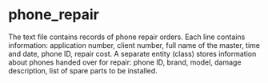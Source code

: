 # phone_repair
The text file contains records of phone repair orders. Each line contains information: application number, client number, full name of the master, time and date, phone ID, repair cost. A separate entity (class) stores information about phones handed over for repair: phone ID, brand, model, damage description, list of spare parts to be installed.
